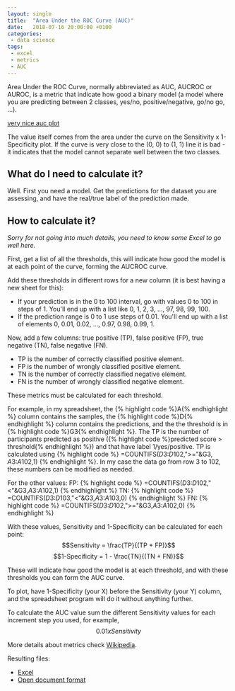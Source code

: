 ```yaml
---
layout: single
title:  "Area Under the ROC Curve (AUC)"
date:   2018-07-16 20:00:00 +0100
categories: 
 - data science
tags: 
 - excel 
 - metrics
 - AUC
---
```

Area Under the ROC Curve, normally abbreviated as AUC, AUCROC or AUROC, is a metric that indicate how good a binary model (a model where you are predicting between 2 classes, yes/no, positive/negative, go/no go, ...).

[very nice auc plot](/assets/2018-07-16-auctest/20180716_aucplot.png)

The value itself comes from the area under the curve on the Sensitivity x 1-Specificity plot. If the curve is very close to the (0, 0) to (1, 1) line it is bad - it indicates that the model cannot separate well between the two classes.

## What do I need to calculate it?

Well. First you need a model. Get the predictions for the dataset you are assessing, and have the real/true label of the prediction made.

## How to calculate it?

*Sorry for not going into much details, you need to know some Excel to go well here.*

First, get a list of all the thresholds, this will indicate how good the model is at each point of the curve, forming the AUCROC curve.

Add these thresholds in different rows for a new column (it is best having a new sheet for this):
- If your prediction is in the 0 to 100 interval, go with values 0 to 100 in steps of 1. You'll end up with a list like 0, 1, 2, 3, ..., 97, 98, 99, 100. 
- If the prediction range is 0 to 1 use steps of 0.01. You'll end up with a list of elements 0, 0.01, 0.02, ..., 0.97, 0.98, 0.99, 1.

Now, add a few columns: true positive (TP), false positive (FP), true negative (TN), false negative (FN). 
- TP is the number of correctly classified positive element.
- FP is the number of wrongly classified positive element.
- TN is the number of correctly classified negative element.
- FN is the number of wrongly classified negative element.

These metrics must be calculated for each threshold.

For example, in my spreadsheet, the {% highlight code %}A{% endhighlight %} column contains the samples, the {% highlight code %}D{% endhighlight %} column contains the predictions, and the the threshold is in {% highlight code %}G3{% endhighlight %}.
The TP is the number of participants predicted as positive ({% highlight code %}predicted score > threshold{% endhighlight %}) and that have label 1/yes/positive.
TP is calculated using {% highlight code %} =COUNTIFS($D$3:$D$102,">="&G3, $A$3:$A$102,1) {% endhighlight %}. In my case the data go from row 3 to 102, these numbers can be modified as needed.

For the other values:
FP: {% highlight code %} =COUNTIFS($D$3:$D$102,"<"&G3,$A$3:$A$102,1) {% endhighlight %}
TN: {% highlight code %} =COUNTIFS($D$3:$D$103,"<"&G3,$A$3:$A$103,0) {% endhighlight %}
FN: {% highlight code %} =COUNTIFS($D$3:$D$102,">="&G3,$A$3:$A$102,0) {% endhighlight %}

With these values, Sensitivity and 1-Specificity can be calculated for each point:
$$Sensitivity = \frac{TP}{(TP + FP)}$$
$$1-Specificity = 1 - \frac{TN}{(TN + FN)}$$

These will indicate how good the model is at each threshold, and with these thresholds you can form the AUC curve.

To plot, have 1-Specificity (your X) before the Sensitivity (your Y) column, and the spreadsheet program will do it without anything further.

To calculate the AUC value sum the different Sensitivity values for each increment step you used, for example, $$0.01 x Sensitivity$$

More details about metrics check <a class="external-url" href="https://en.wikipedia.org/wiki/Confusion_matrix">Wikipedia</a>.

Resulting files:

- [Excel](/assets/2018-07-16-auctest/20180716_auctests_calculated_auc_in_excel.xlsx)
- [Open document format](/assets/2018-07-16-auctest/20180716_auctests_calculated_auc_in_excel.ods)







